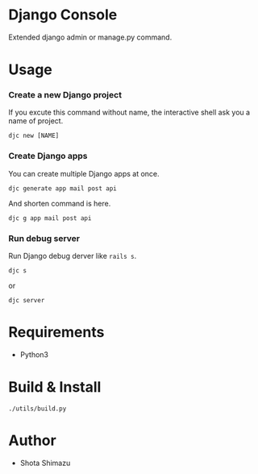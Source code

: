 # Django Console

Extended django admin or manage.py command.


# Usage

### Create a new Django project

If you excute this command without name, the interactive shell ask you a name of project.

```
djc new [NAME]
```

### Create Django apps

You can create multiple Django apps at once.

```
djc generate app mail post api
```

And shorten command is here.

```
djc g app mail post api
```

### Run debug server

Run Django debug derver like `rails s`.

```
djc s
```

or

```
djc server
```


# Requirements

- Python3

# Build & Install

```
./utils/build.py
```
# Author

- Shota Shimazu
